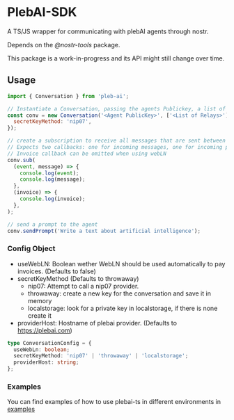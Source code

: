 # PlebAI-SDK

A TS/JS wrapper for communicating with plebAI agents through nostr.

Depends on the _@nostr-tools_ package.

This package is a work-in-progress and its API might still change over time.

## Usage

```js
import { Conversation } from 'pleb-ai';

// Instantiate a Conversation, passing the agents Publickey, a list of relays that you want to use for communication, and a config object.
const conv = new Conversation('<Agent PublicKey>', ['<List of Relays>'], {
  secretKeyMethod: 'nip07',
});

// create a subscription to receive all messages that are sent between you and the agent
// Expects two callbacks: one for incoming messages, one for incoming payment requests
// Invoice callback can be omitted when using webLN
conv.sub(
  (event, message) => {
    console.log(event);
    console.log(message);
  },
  (invoice) => {
    console.log(invoice);
  },
);

// send a prompt to the agent
conv.sendPrompt('Write a text about artificial intelligence');
```

### Config Object

- useWebLN: Boolean wether WebLN should be used automatically to pay invoices. (Defaults to false)
- secretKeyMethod (Defaults to throwaway)
  - nip07: Attempt to call a nip07 provider.
  - throwaway: create a new key for the conversation and save it in memory
  - localstorage: look for a private key in localstorage, if there is none create it
- providerHost: Hostname of plebai provider. (Defaults to https://plebai.com)

```ts
type ConversationConfig = {
  useWebLn: boolean;
  secretKeyMethod: 'nip07' | 'throwaway' | 'localstorage';
  providerHost: string;
};
```

### Examples

You can find examples of how to use plebai-ts in different environments in [examples](/examples/)
